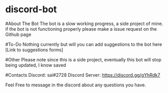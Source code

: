# discord-bot
#About The Bot
The bot is a slow working progress, a side project of mine.
if the bot is not functioning properly please make a issue request on the Github page

#To-Do
Nothing currently but will you can add suggestions to the bot here [Link to suggestions forms]

#Other
Please note since this is a side project, eventually this bot will stop being updated, I know saved

#Contacts
Discord: sai#2728
Discord Server:  https://discord.gg/gYhRdk7

Feel Free to message in the discord about any questions you have.
